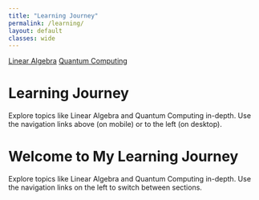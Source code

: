 ```yaml
---
title: "Learning Journey"
permalink: /learning/
layout: default
classes: wide
---
```


<div class="learning-sidebar">
  <a href="/mathematics/">Linear Algebra</a>
  <a href="/quantum-computing/">Quantum Computing</a>
</div>

<div class="learning-content">
  <h1>Learning Journey</h1>
  <p>Explore topics like Linear Algebra and Quantum Computing in-depth. Use the navigation links above (on mobile) or to the left (on desktop).</p>
</div>

<h1>Welcome to My Learning Journey</h1>
<p>Explore topics like Linear Algebra and Quantum Computing in-depth. Use the navigation links on the left to switch between sections.</p>
